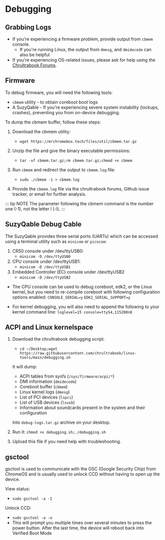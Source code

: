 # Debugging

## Grabbing Logs

* If you're experiencing a firmware problem, provide output from `cbmem` console.
    * If you're running Linux, the output from `dmesg`, and `dmidecode` can also be helpful
* If you're experiencing OS-related issues, please ask for help using the [Chrultrabook Forums](https://forum.chrultrabook.com/).

## Firmware

To debug firmware, you will need the following tools:

* `cbmem` utility - to obtain coreboot boot logs
* A SuzyQable - If you're experiencing severe system instability (lockups, crashes), preventing you from on-device debugging.

To dump the cbmem buffer, follow these steps:
1. Download the cbmem utility:
    - `wget https://mrchromebox.tech/files/util/cbmem.tar.gz`

2. Unzip the file and give the binary executable permissions:
    - `tar -xf cbmem.tar.gz;rm cbmem.tar.gz;chmod +x cbmem`

3. Run `cbmem` and redirect the output to `cbmem.log` file:
    - `sudo ./cbmem -1 > cbmem.log`

4. Provide the `cbmem.log` file via the chrultrabook forums, Github issue tracker, or email for further analysis.

::: tip NOTE
The parameter following the cbmem command is the number one (-1), not the letter l (-l).
:::

## SuzyQable Debug Cable

The SuzyQable provides three serial ports (UARTs) which can be accessed using a terminal utility such as `minicom` or `picocom`:
1. CR50 console under /dev/ttyUSB0:
   * `minicom -D /dev/ttyUSB0`
2. CPU console under /dev/ttyUSB1:
   * `minicom -D /dev/ttyUSB1`
3. Embedded Controller (EC) console under /dev/ttyUSB2
   * `minicom -D /dev/ttyUSB2`

* The CPU console can be used to debug coreboot, edk2, or the Linux kernel, but you need to re-compile coreboot with following configuration options enabled:
`CONSOLE_SERIAL=y`
`EDK2_SERIAL_SUPPORT=y`

* For kernel debugging, you will also need to append the following to your kernel command line:
`loglevel=15 console=ttyS4,115200n8`

## ACPI and Linux kernelspace

1. Download the chrultrabook debugging script.
    * `cd ~/Desktop;wget https://raw.githubusercontent.com/chrultrabook/linux-tools/main/debugging.sh`

    It will dump:
    * ACPI tables from sysfs (`/sys/firmware/acpi/*`)
    * DMI information (`dmidecode`)
    * Coreboot buffer (`cbmem`)
    * Linux kernel logs (`dmesg`)
    * List of PCI devices (`lspci`)
    * List of USB devices (`lsusb`)
    * Information about soundcards present in the system and their configuration

    Into `debug-logs.tar.gz` archive on your desktop.

2. Run it: `chmod +x debugging.sh;./debugging.sh`

3. Upload this file if you need help with troubleshooting.

## gsctool

gsctool is used to communicate with the GSC (Google Security Chip) from ChromeOS and is usually used to unlock CCD without having to open up the device.

View status:
* `sudo gsctool -a -I`

Unlock CCD:
* `sudo gsctool -a -o`
* This will prompt you multiple times over several minutes to press the power button. After the last time, the device will reboot back into Verified Boot Mode
